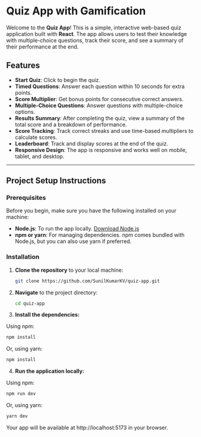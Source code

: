 # Quiz App with Gamification

Welcome to the **Quiz App**! This is a simple, interactive web-based quiz application built with **React**. The app allows users to test their knowledge with multiple-choice questions, track their score, and see a summary of their performance at the end.

## Features

- **Start Quiz**: Click to begin the quiz.
- **Timed Questions**: Answer each question within 10 seconds for extra points.
- **Score Multiplier**: Get bonus points for consecutive correct answers.
- **Multiple-Choice Questions**: Answer questions with multiple-choice options.
- **Results Summary**: After completing the quiz, view a summary of the total score and a breakdown of performance.
- **Score Tracking**: Track correct streaks and use time-based multipliers to calculate scores.
- **Leaderboard**: Track and display scores at the end of the quiz.
- **Responsive Design**: The app is responsive and works well on mobile, tablet, and desktop.

---

## Project Setup Instructions

### Prerequisites

Before you begin, make sure you have the following installed on your machine:

- **Node.js**: To run the app locally. [Download Node.js](https://nodejs.org/)
- **npm or yarn**: For managing dependencies. npm comes bundled with Node.js, but you can also use yarn if preferred.

### Installation

1. **Clone the repository** to your local machine:

   ```bash
   git clone https://github.com/SunilKumarKV/quiz-app.git
   ```

2. **Navigate** to the project directory:

   ```bash
   cd quiz-app
   ```

3. **Install the dependencies:**

Using npm:

```bash
npm install
```

Or, using yarn:

```bash
npm install
```

4. **Run the application locally:**

Using npm:

```bash
npm run dev
```

Or, using yarn:

```bash
yarn dev
```

Your app will be available at http://localhost:5173 in your browser.
